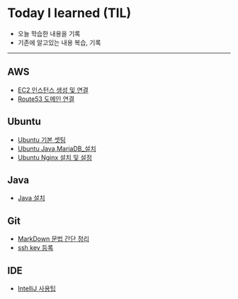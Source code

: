 # Today I learned (TIL)
- 오늘 학습한 내용을 기록
- 기존에 알고있는 내용 복습, 기록
----------
## AWS

* [EC2 인스턴스 생성 및 연결](AWS/EC2시작.md)
* [Route53 도메인 연결](AWS/route53_도메인연결.md)

## Ubuntu

* [Ubuntu 기본 셋팅](Ubuntu/ubuntu_18_04_기본%20셋팅.md)
* [Ubuntu Java,MariaDB_설치](Ubuntu/ubuntu_Java,MariaDB_설치.md)
* [Ubuntu Nginx 설치 및 설정](Ubuntu/ubuntu_nginx설치_및_설정.md)

## Java

* [Java 설치](Java/Java%20설치.md)

## Git

- [MarkDown 문법 간단 정리](Git/markdown.md)
- [ssh key 등록](Git/ssh%20key%20등록.md)

## IDE

* [IntelliJ 사용팁](IDE/IntelliJ/IntelliJ_사용팁.md)
